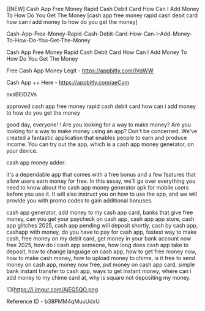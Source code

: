 [[NEW] Cash App Free Money Rapid Cash Debit Card How Can I Add Money To How Do You Get The Money [cash app free money rapid cash debit card how can i add money to how do you get the money]

Cash-App-Free-Money-Rapid-Cash-Debit-Card-How-Can-I-Add-Money-To-How-Do-You-Get-The-Money

Cash App Free Money Rapid Cash Debit Card How Can I Add Money To How Do You Get The Money

Free Cash App Money Legit -  https://appbitly.com/IVqWW


Cash App ++ Here - https://appbitly.com/aeCym


oxsBEiD2Vs

approved cash app free money rapid cash debit card how can i add money to how do you get the money

good day, everyone! ! Are you looking for a way to make money? Are you looking for a way to make money using an app? Don't be concerned. We've created a fantastic application that enables people to earn and produce income. You can try out the app, which is a cash app money generator, on your device.

cash app money adder:

it's a dependable app that comes with a free bonus and a few features that allow users earn money for free. In this essay, we'll go over everything you need to know about the cash app money generator apk for mobile users before you use it. It will also instruct you on how to use the app, and we will provide you with promo codes to gain additional bonuses.

cash app generator, add money to my cash app card, banks that give free money, can you get your paycheck on cash app, cash app app store, cash app glitches 2025, cash app pending will deposit shortly, cash by cash app, cashapp with money, do you have to pay for cash app, fastest way to make cash, free money on my debit card, get money in your bank account now free 2025, how do i cash app someone, how long does cash app take to deposit, how to change language on cash app, how to get free money now, how to make cash money, how to upload money to chime, is it free to send money on cash app, money now free, put money on cash app card, simple bank instant transfer to cash app, ways to get instant money, where can i add money to my chime card at, why is square not depositing my money.

![](https://i.imgur.com/AjEQ5QO.png

Reference ID - b38PMM4qMuuUdxU
